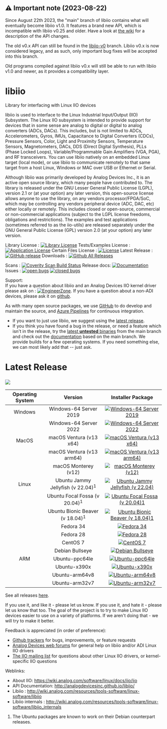 ## :warning: Important note (2023-08-22)

Since August 22th 2023, the "main" branch of libiio contains what will eventually become libiio v1.0.
It features a brand new API, which is incompatible with libiio v0.25 and older.
Have a look at [the wiki](https://github.com/analogdevicesinc/libiio/wiki/libiio_0_to_1) for a description of the API changes.

The old v0.x API can still be found in the [libiio-v0](https://github.com/analogdevicesinc/libiio/tree/libiio-v0) branch.
Libiio v0.x is now considered legacy, and as such, only important bug fixes will be accepted into this branch.

Old programs compiled against libiio v0.x will still be able to run with libiio v1.0 and newer, as it provides a compatibility layer.

# libiio

Library for interfacing with Linux IIO devices

libiio is used to interface to the Linux Industrial Input/Output (IIO) Subsystem. The Linux IIO subsystem is intended to provide support for devices that in some sense are analog to digital or digital to analog converters (ADCs, DACs). This includes, but is not limited to ADCs, Accelerometers, Gyros, IMUs, Capacitance to Digital Converters (CDCs), Pressure Sensors, Color, Light and Proximity Sensors, Temperature Sensors, Magnetometers, DACs, DDS (Direct Digital Synthesis), PLLs (Phase Locked Loops), Variable/Programmable Gain Amplifiers (VGA, PGA), and RF transceivers. You can use libiio natively on an embedded Linux target (local mode), or use libiio to communicate remotely to that same target from a host Linux, Windows or MAC over USB or Ethernet or Serial.

Although libiio was primarily developed by Analog Devices Inc., it is an active open source library, which many people have contributed to. The library is released under the GNU Lesser General Public License (LGPL), version 2.1 or (at your option) any later version, this open-source license allows anyone to use the library, on any vendors processor/FPGA/SoC, which may be controlling any vendors peripheral device (ADC, DAC, etc) either locally or remotely. This includes closed or open-source, commercial or non-commercial applications (subject to the LGPL license freedoms, obligations and restrictions). The examples and test applications (sometimes referred to as the iio-utils) are released separately under the GNU General Public License (GPL) version 2.0 (at your option) any later version.

Library License : [![Library License](https://img.shields.io/badge/license-LGPL2+-blue.svg)](https://github.com/analogdevicesinc/libiio/blob/main/COPYING.txt)
Tests/Examples License : [![Application License](https://img.shields.io/badge/license-GPL2+-blue.svg)](https://github.com/analogdevicesinc/libiio/blob/main/COPYING_GPL.txt)
Certain Files License : [![License](https://img.shields.io/badge/license-MIT-blue.svg)](https://github.com/analogdevicesinc/libiio/blob/main/COPYING_MIT.txt)
Latest Release : [![GitHub release](https://img.shields.io/github/release/analogdevicesinc/libiio.svg)](https://github.com/analogdevicesinc/libiio/releases/latest)
Downloads :  [![Github All Releases](https://img.shields.io/github/downloads/analogdevicesinc/libiio/total.svg)](https://github.com/analogdevicesinc/libiio/releases/latest)

Scans : [![Coverity Scan Build Status](https://img.shields.io/coverity/scan/4796.svg)](https://scan.coverity.com/projects/analogdevicesinc-libiio)
Release docs: [![Documentation](https://codedocs.xyz/analogdevicesinc/libiio.svg)](http://analogdevicesinc.github.io/libiio/)
Issues : [![open bugs](https://img.shields.io/github/issues/analogdevicesinc/libiio.svg)](https://github.com/analogdevicesinc/libiio/issues)
[![closed bugs](https://img.shields.io/github/issues-closed/analogdevicesinc/libiio.svg)](https://github.com/analogdevicesinc/libiio/issues?q=is%3Aissue+is%3Aclosed)

Support:<br>
If you have a question about libiio and an Analog Devices IIO kernel driver please ask on : [![EngineerZone](https://img.shields.io/badge/chat-on%20EngineerZone-blue.svg)](https://ez.analog.com/linux-device-drivers/linux-software-drivers). If you have a question about a non-ADI devices, please ask it on [github](https://github.com/analogdevicesinc/libiio/issues).

As with many open source packages, we use [GitHub](https://github.com/analogdevicesinc/libiio) to do develop and maintain the source, and [Azure Pipelines](https://azure.microsoft.com/en-gb/services/devops/pipelines/) for continuous integration.
  - If you want to just use libiio, we suggest using the [latest release](https://github.com/analogdevicesinc/libiio/releases/latest).
  - If you think you have found a bug in the release, or need a feature which isn't in the release, try the [latest **untested** binaries](README_DEVELOPERS.md) from the main branch and check out the [documentation](https://codedocs.xyz/analogdevicesinc/libiio/) based on the main branch. We provide builds for a few operating systems. If you need something else, we can most likely add that -- just ask.

# Latest Release

### [![](https://img.shields.io/badge/Libiio%20Release-v0.26-green)](https://github.com/analogdevicesinc/libiio/releases/tag/v0.26)

| Operating System | Version | Installer Package |
|:----------------:|:-------:|:-----------------:|
| Windows | Windows-64 Server 2019 | [![Windows-64 Server 2019](https://raw.githubusercontent.com/wiki/analogdevicesinc/libiio/img/win_box.png)](https://github.com/analogdevicesinc/libiio/releases/download/v0.26/libiio-0.26.ga0eca0d2-setup.exe) |
| | Windows-64 Server 2022 | [![Windows-64 Server 2022](https://raw.githubusercontent.com/wiki/analogdevicesinc/libiio/img/win_box.png)](https://github.com/analogdevicesinc/libiio/releases/download/v0.26/libiio-0.26.ga0eca0d2-setup.exe) |
| MacOS |  macOS Ventura (v13 x64) | [![macOS Ventura (v13 x64)](https://raw.githubusercontent.com/wiki/analogdevicesinc/libiio/img/osx_box.png)](https://github.com/analogdevicesinc/libiio/releases/download/v0.26/libiio-0.26.ga0eca0d-macOS-13-x64.pkg) |
| | macOS Ventura (v13 arm64) | [![macOS Ventura (v13 arm64)](https://raw.githubusercontent.com/wiki/analogdevicesinc/libiio/img/osx_box.png)](https://github.com/analogdevicesinc/libiio/releases/download/v0.26/libiio-0.26.ga0eca0d-macOS-13-arm64.pkg) |
| | macOS Monterey (v12) | [![macOS Monterey (v12)](https://raw.githubusercontent.com/wiki/analogdevicesinc/libiio/img/osx_box.png)](https://github.com/analogdevicesinc/libiio/releases/download/v0.26/libiio-0.26.ga0eca0d-macOS-12.pkg) |
| Linux | Ubuntu Jammy Jellyfish (v 22.04)<sup>1</sup> | [![Ubuntu Jammy Jellyfish (v 22.04)](https://raw.githubusercontent.com/wiki/analogdevicesinc/libiio/img/deb.png)](https://github.com/analogdevicesinc/libiio/releases/download/v0.26/libiio-0.26.ga0eca0d-Linux-Ubuntu-22.04.deb) |
| | Ubuntu Focal Fossa (v 20.04)<sup>1</sup> | [![Ubuntu Focal Fossa (v 20.04)<sup>1</sup>](https://raw.githubusercontent.com/wiki/analogdevicesinc/libiio/img/deb.png)](https://github.com/analogdevicesinc/libiio/releases/download/v0.26/libiio-0.26.ga0eca0d-Linux-Ubuntu-20.04.deb) |
| | Ubuntu Bionic Beaver (v 18.04)<sup>1</sup> | [![Ubuntu Bionic Beaver (v 18.04)<sup>1</sup>](https://raw.githubusercontent.com/wiki/analogdevicesinc/libiio/img/deb.png)](https://github.com/analogdevicesinc/libiio/releases/download/v0.26/libiio-0.26.ga0eca0d-Linux-Ubuntu-18.04.deb) |
| | Fedora 34 | [![Fedora 34](https://raw.githubusercontent.com/wiki/analogdevicesinc/libiio/img/rpm.png)](https://github.com/analogdevicesinc/libiio/releases/download/v0.26/libiio-0.26.ga0eca0d-Linux-Fedora-34.rpm) |
| | Fedora 28 | [![Fedora 28](https://raw.githubusercontent.com/wiki/analogdevicesinc/libiio/img/rpm.png)](https://github.com/analogdevicesinc/libiio/releases/download/v0.26/libiio-0.26.ga0eca0d-Linux-Fedora-28.rpm) |
| | CentOS 7 | [![CentOS 7](https://raw.githubusercontent.com/wiki/analogdevicesinc/libiio/img/rpm.png)](https://github.com/analogdevicesinc/libiio/releases/download/v0.26/libiio-0.26.ga0eca0d-Linux-CentOS-7.rpm) |
| | Debian Bullseye | [![Debian Bullseye](https://raw.githubusercontent.com/wiki/analogdevicesinc/libiio/img/deb.png)](https://github.com/analogdevicesinc/libiio/releases/download/v0.26/libiio-0.26.ga0eca0d-Linux-Debian-11.deb) |
| ARM | Ubuntu-ppc64le | [![Ubuntu-ppc64le](https://raw.githubusercontent.com/wiki/analogdevicesinc/libiio/img/deb.png)](https://github.com/analogdevicesinc/libiio/releases/download/v0.26/libiio-0.26.g-Ubuntu-ppc64le.deb) |
| | Ubuntu-x390x | [![Ubuntu-x390x](https://raw.githubusercontent.com/wiki/analogdevicesinc/libiio/img/deb.png)](https://github.com/analogdevicesinc/libiio/releases/download/v0.26/libiio-0.26.g-Ubuntu-x390x.deb) |
| | Ubuntu-arm64v8 | [![Ubuntu-arm64v8](https://raw.githubusercontent.com/wiki/analogdevicesinc/libiio/img/deb.png)](https://github.com/analogdevicesinc/libiio/releases/download/v0.26/libiio-0.26.g-Ubuntu-arm64v8.deb) |
| | Ubuntu-arm32v7 | [![Ubuntu-arm32v7](https://raw.githubusercontent.com/wiki/analogdevicesinc/libiio/img/deb.png)](https://github.com/analogdevicesinc/libiio/releases/download/v0.26/libiio-0.26.g-Ubuntu-arm32v7.deb) |

See all releases [here](https://github.com/analogdevicesinc/libiio/releases).

If you use it, and like it - please let us know. If you use it, and hate it - please let us know that too. The goal of the project is to try to make Linux IIO devices easier to use on a variety of platforms. If we aren't doing that - we will try to make it better.

Feedback is appreciated (in order of preference):

  * [Github trackers](https://github.com/analogdevicesinc/libiio/issues) for bugs, improvements, or feature requests
  * [Analog Devices web forums](https://ez.analog.com/community/linux-device-drivers/linux-software-drivers) for general help on libiio and/or ADI Linux IIO drivers
  * [The IIO mailing list](http://vger.kernel.org/vger-lists.html#linux-iio) for questions about other Linux IIO drivers, or kernel-specific IIO questions

Weblinks:
  * About IIO: https://wiki.analog.com/software/linux/docs/iio/iio
  * API Documentation: http://analogdevicesinc.github.io/libiio/
  * Libiio : http://wiki.analog.com/resources/tools-software/linux-software/libiio
  * Libiio internals : http://wiki.analog.com/resources/tools-software/linux-software/libiio_internals

1. The Ubuntu packages are known to work on their Debian counterpart releases.


